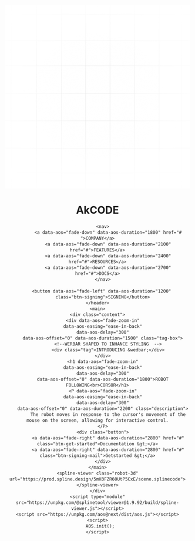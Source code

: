 <!DOCTYPE html>
<html lang="en">
<head>
    <meta charset="UTF-8">
    <meta name="viewport" content="width=device-width, initial-scale=1.0">
    <title>Document</title>
    <link rel="stylesheet" href="style.css">
    <link rel="stylesheet" href="https://unpkg.com/aos@next/dist/aos.css" />
</head>
<body>
    <script src="style.js"></script>
    <img class="image-gradient" src="gradient.png" alt=" gradient ">
    <div class="layer-blur"></div>
    <div class="container"></div>
    <header>
        <h1 data-aos="fade-right" data-aos-duration="1200" class="logo">AkCODE</h1> 

        <nav>
            <a data-aos="fade-down" data-aos-duration="1800" href="# ">COMPANY</a>
            <a data-aos="fade-down" data-aos-duration="2100" href="#">FEATURES</a>
            <a data-aos="fade-down" data-aos-duration="2400" href="#">RESOURCES</a>
            <a data-aos="fade-down" data-aos-duration="2700" href="#">DOCS</a>
        </nav>
      
        <button data-aos="fade-left" data-aos-duration="1200" 
        class="btn-signing">SIGNING</button>
    </header>
    <main>
    <div class="content">
        <div data-aos="fade-zoom-in"
        data-aos-easing="ease-in-back"
        data-aos-delay="300"
        data-aos-offset="0" data-aos-duration="1500" class="tag-box">
            <!--WERBAR SHAPED TO INHANCE STYLING  -->
            <div class="tag">INTRODUCING &wedbar;</div>
        </div>
        <h1 data-aos="fade-zoom-in"
        data-aos-easing="ease-in-back"
        data-aos-delay="300"
        data-aos-offset="0" data-aos-duration="1800">ROBOT FOLLOWING<br>CORSOR</h1>
        <P data-aos="fade-zoom-in"
        data-aos-easing="ease-in-back"
        data-aos-delay="300"
        data-aos-offset="0" data-aos-duration="2200" class="description">
            The robot moves in response to the cursor's movement of the mouse on the screen, allowing for interactive control.
        </P>
        <div class="button">
            <a data-aos="fade-right" data-aos-duration="2800" href="#" class="btn-get-started">Documentation &gt;</a>
            <a data-aos="fade-right" data-aos-duration="2800" href="#" class="btn-signing-mail">Getstarted &gt;</a>
        </div>
    </main>
    <spline-viewer class="robot-3d" url="https://prod.spline.design/5mH3FZR60UtP5CxE/scene.splinecode"></spline-viewer>
    </div>
    <script type="module" src="https://unpkg.com/@splinetool/viewer@1.9.92/build/spline-viewer.js"></script>
    <script src="https://unpkg.com/aos@next/dist/aos.js"></script>
    <script>
      AOS.init();
    </script>
</body>
</html>
